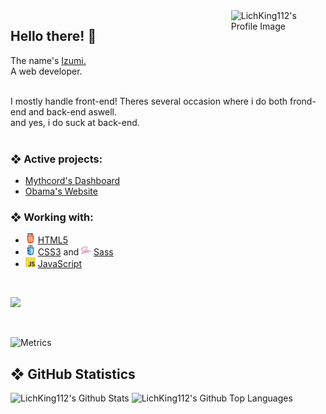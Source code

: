 <!-- /* ------ PROFILE IMAGE ------ */ -->

<img align="right" alt="LichKing112's Profile Image" width="30%" src="https://avatars.githubusercontent.com/u/47420407?s=460&u=c7d150dba97a4eb85dd2a5f7a86238b50cc11207&v=4">

<!-- /* ------ INTRODUCTION ------ */ -->

## Hello there! 👋
The name's [Izumi.](https://www.instagram.com/yhezkiel.dio/) <br>
A web developer. <br> <br>

 I mostly handle front-end! Theres several occasion where i do both frond-end and back-end aswell. <br>
 and yes, i do suck at back-end. <br><br>

<!-- /* ------ CURRENT PROJECTS ------ */ -->

### ❖ Active projects: 
 * [Mythcord's Dashboard](https://www.youtube.com/watch?v=OVPPOwMpSpQ)
 * [Obama's Website](https://github.com/FutureDeveloperZ/web)
 
<!-- /* ------ LANGUAGES ------ */ -->

 ### ❖ Working with:
 * <img src="https://raw.githubusercontent.com/github/explore/80688e429a7d4ef2fca1e82350fe8e3517d3494d/topics/html/html.png" alt="HTML" width="16" height="16"> [HTML5](https://html.com)
 * <img src="https://raw.githubusercontent.com/github/explore/80688e429a7d4ef2fca1e82350fe8e3517d3494d/topics/css/css.png" alt="CSS3" width="16" height="16"> [CSS3](https://css-tricks.com) and <img src="https://raw.githubusercontent.com/github/explore/80688e429a7d4ef2fca1e82350fe8e3517d3494d/topics/sass/sass.png" alt="SASS" width="16" height="16"> [Sass](https://sass-lang.com)
 * <img src="https://raw.githubusercontent.com/github/explore/80688e429a7d4ef2fca1e82350fe8e3517d3494d/topics/javascript/javascript.png" alt="Javascript" width="16" height="16"> [JavaScript](https://www.javascript.com)

<!-- /* ------ BADGES ------ */ -->

<br>

![](https://komarev.com/ghpvc/?username=LichKing112&label=Visitors&color=blueviolet&style=flat-square)

<br>

![Metrics](https://github.com/my-github-user/my-github-user/blob/master/github-metrics.svg)

<!-- /* ------ GITHUB STATISTICS ------ */ -->

## ❖ GitHub Statistics
<img alt="LichKing112's Github Stats" src="https://github-readme-stats.vercel.app/api?username=lichking112&theme=gotham&show_icons=true" />
<img alt="LichKing112's Github Top Languages" src="https://github-readme-stats.vercel.app/api/top-langs/?username=lichking112&theme=gotham&layout=compact" />
